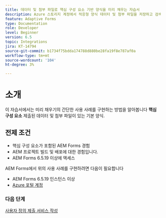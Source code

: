 ```yaml
---
title: 데이터 및 첨부 파일로 핵심 구성 요소 기반 양식을 미리 채우는 자습서
description: Azure 스토리지 계정에서 적응형 양식 데이터 및 첨부 파일을 저장하고 검색하는 방법에 대해 알아봅니다.
feature: Adaptive Forms
type: Documentation
role: Developer
level: Beginner
version: 6.5
topic: Integrations
jira: KT-14794
source-git-commit: b1734f75bdda174788d880be28fa19f8e787af0a
workflow-type: tm+mt
source-wordcount: '104'
ht-degree: 3%

---
```


# 소개

이 자습서에서는 미리 채우기의 간단한 사용 사례를 구현하는 방법을 알아봅니다 **핵심 구성 요소** 제출된 데이터 및 첨부 파일이 있는 기본 양식.

## 전제 조건

* 핵심 구성 요소가 포함된 AEM Forms 경험
* AEM 프로젝트 빌드 및 배포에 대한 경험입니다.
* AEM Forms 6.5.19 이상에 액세스

AEM Forms에서 위의 사용 사례를 구현하려면 다음이 필요합니다

* AEM Forms 6.5.19 인스턴스 이상
* [Azure 포털 계정](https://portal.azure.com/)


### 다음 단계

[사용자 정의 제출 서비스 작성](./create-custom-submit.md)
